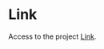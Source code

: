 # Link

Access to the project [Link](https://isabellawang0108.github.io/Multi-authorship-UX-testing-autoFill/).
